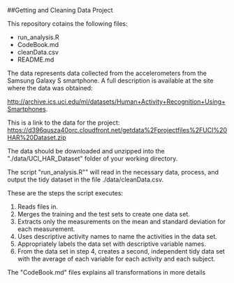##Getting and Cleaning Data Project

This repository cotains the following files:
- run_analysis.R
- CodeBook.md
- cleanData.csv
- README.md

The data represents data collected from the accelerometers from the Samsung Galaxy S smartphone. 
A full description is available at the site where the data was obtained: 

http://archive.ics.uci.edu/ml/datasets/Human+Activity+Recognition+Using+Smartphones.

This is a link to the data for the project: 
https://d396qusza40orc.cloudfront.net/getdata%2Fprojectfiles%2FUCI%20HAR%20Dataset.zip

The data should be downloaded and unzipped into the "./data/UCI_HAR_Dataset" folder of your working directory.

The script "run_analysis.R"" will read in the necessary data, process, and output the tidy dataset in the file ./data/cleanData.csv.

These are the steps the script executes:
1. Reads files in.
2. Merges the training and the test sets to create one data set.
3. Extracts only the measurements on the mean and standard deviation for each measurement. 
4. Uses descriptive activity names to name the activities in the data set.
5. Appropriately labels the data set with descriptive variable names. 
6. From the data set in step 4, creates a second, independent tidy data set with the average of each variable for each activity and each subject.

The "CodeBook.md" files explains all transformations in more details


